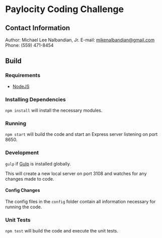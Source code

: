 # Paylocity Coding Challenge

## Contact Information
Author: Michael Lee Nalbandian, Jr.
E-mail: mikenalbandian@gmail.com
Phone: (559) 471-8454

## Build

### Requirements
* [NodeJS](https://nodejs.org/)

### Installing Dependencies

`npm install` will install the necessary modules.

### Running

`npm start` will build the code and start an Express server listening on port 8650.

### Development

`gulp` if [Gulp](http://gulpjs.com/) is installed globally.

This will create a new local server on port 3108 and watches for any changes made to code.

#### Config Changes

The config files in the `config` folder contain all information necessary for running the code.

### Unit Tests

`npm test` will build the code and execute the unit tests.